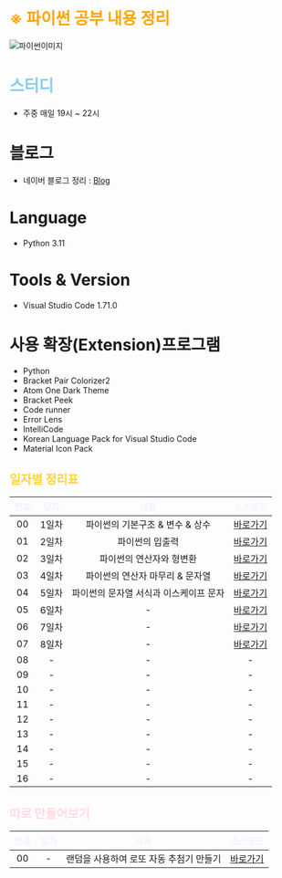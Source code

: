 # <span style='color: orange'>※ 파이썬 공부 내용 정리</span>

![파이썬이미지](https://greenart.co.kr/upimage/subject/group5_7.jpg)

# <span style='color: skyblue'>스터디</span>

- 주중 매일 19시 ~ 22시

# 블로그

- 네이버 블로그 정리 : [Blog](https://blog.naver.com/donny1848/222922708704)

# Language 
- Python  3.11

# Tools & Version
- Visual Studio Code 1.71.0

# 사용 확장(Extension)프로그램
- Python
- Bracket Pair Colorizer2
- Atom One Dark Theme
- Bracket Peek
- Code runner
- Error Lens
- IntelliCode
- Korean Language Pack for Visual Studio Code
- Material Icon Pack

## <span style='color: #ffd33d'>일자별 정리표</span>

| <span style='color:#f5f0ff'>번호</span> | <span style='color:#f5f0ff'>일차</span> | <span style='color:#f5f0ff'>내용<span> | <span style='color:#f5f0ff'>소스코드<span> | 
| :---: | :---: | :---: | :---: |
| 00 | 1일차 | 파이썬의 기본구조 & 변수 & 상수 | [바로가기][day01]|
| 01 | 2일차 | 파이썬의 입출력 | [바로가기][day02] |
| 02 | 3일차 | 파이썬의 연산자와 형변환 | [바로가기][day03] |
| 03 | 4일차 | 파이썬의 연산자 마무리 & 문자열 | [바로가기][day04] |
| 04 | 5일차 | 파이썬의 문자열 서식과 이스케이프 문자 | [바로가기][day05] |
| 05 | 6일차 | - | [바로가기][day06] |
| 06 | 7일차 | - | [바로가기][day07] |
| 07 | 8일차 | - | [바로가기][day08] |
| 08 | - | - | - |
| 09 | - | - | - |
| 10 | - | - | - |
| 11 | - | - | - |
| 12 | - | - | - |
| 13 | - | - | - |
| 14 | - | - | - |
| 15 | - | - | - |
| 16 | - | - | - |

## <span style='color: ffdce0'>따로 만들어보기</span>
| <span style='color:#f5f0ff'>번호</span> | <span style='color:#f5f0ff'>일차</span> | <span style='color:#f5f0ff'>내용<span> | <span style='color:#f5f0ff'>소스코드<span> | 
| :---: | :---: | :---: | :---: |
| 00 | - | 랜덤을 사용하여 로또 자동 추첨기 만들기 | [바로가기][Lotto]|

[day01]: ./day01
[day02]: ./day02
[day03]: ./day03
[day04]: ./day04
[day05]: ./day05
[day06]: ./day06
[day07]: ./day07
[day08]: ./day08
[Lotto]: ./Lotto.py
